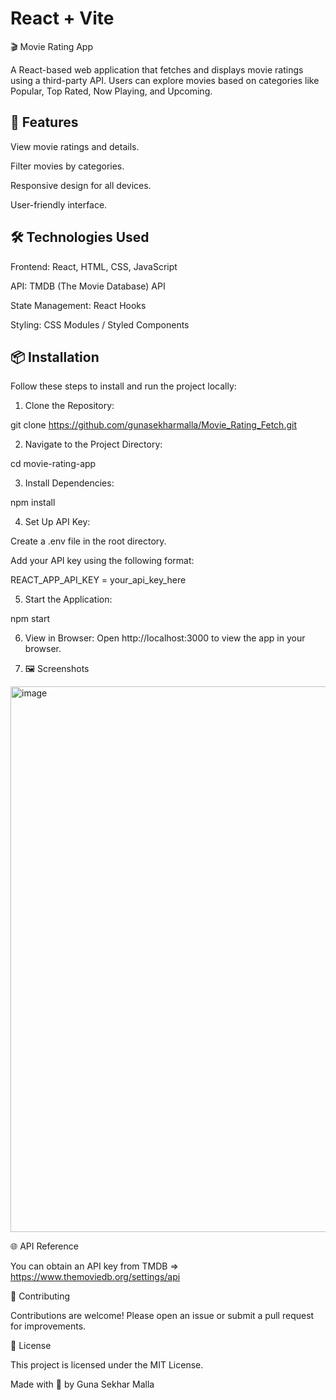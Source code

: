 # React + Vite

  🎬 Movie Rating App

A React-based web application that fetches and displays movie ratings using a third-party API. Users can explore movies based on categories like Popular, Top Rated, Now Playing, and Upcoming.

🚀 Features
-----------------------------------

View movie ratings and details.

Filter movies by categories.

Responsive design for all devices.

User-friendly interface.

🛠️ Technologies Used
--------------------------------------

Frontend: React, HTML, CSS, JavaScript

API: TMDB (The Movie Database) API

State Management: React Hooks

Styling: CSS Modules / Styled Components

📦 Installation
----------------------------------------

Follow these steps to install and run the project locally:

1. Clone the Repository:

git clone https://github.com/gunasekharmalla/Movie_Rating_Fetch.git

2. Navigate to the Project Directory:

cd movie-rating-app

3. Install Dependencies:

npm install

4. Set Up API Key:

Create a .env file in the root directory.

Add your API key using the following format:

REACT_APP_API_KEY = your_api_key_here

5. Start the Application:

npm start

6. View in Browser:
Open http://localhost:3000 to view the app in your browser.

7. 🖼️ Screenshots

<img width="873" alt="image" src="https://github.com/user-attachments/assets/2b398b7a-e51f-4a9e-ab34-3a098fb15962" />

🌐 API Reference

You can obtain an API key from TMDB => https://www.themoviedb.org/settings/api

🤝 Contributing

Contributions are welcome! Please open an issue or submit a pull request for improvements.

📜 License

This project is licensed under the MIT License.

Made with 💙 by Guna Sekhar Malla 
